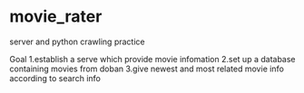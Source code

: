 # movie_rater
server and python crawling practice

Goal
1.establish a serve which provide movie infomation
2.set up a database containing movies from doban
3.give newest and most related movie info according to search info
